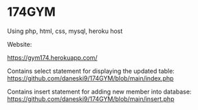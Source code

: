 # 174GYM
Using php, html, css, mysql, heroku host

Website:

https://gym174.herokuapp.com/

Contains select statement for displaying the updated table:
https://github.com/daneski9/174GYM/blob/main/index.php

Contains insert statement for adding new member into database:
https://github.com/daneski9/174GYM/blob/main/insert.php
